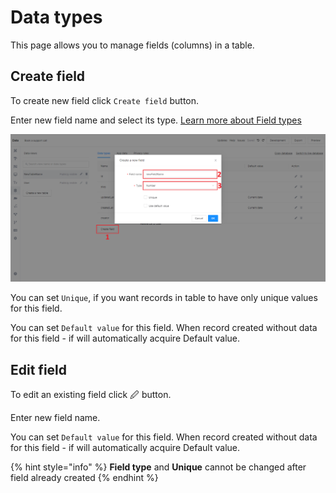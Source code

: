 # Data types

This page allows you to manage fields (columns) in a table.

## Create field

To create new field click `Create field` button.&#x20;

Enter new field name and select its type. [Learn more about Field types](field-types.md)

![](<../../.gitbook/assets/image (6) (1) (1).png>)

You can set `Unique`, if you want records in table to have only unique values for this field.&#x20;

You can set `Default value` for this field. When record created without data for this field - if will automatically acquire Default value.

## Edit field

To edit an existing field click 🖉 button.&#x20;

Enter new field name.

You can set `Default value` for this field. When record created without data for this field - if will automatically acquire Default value.

{% hint style="info" %}
**Field type** and **Unique** cannot be changed after field already created
{% endhint %}
